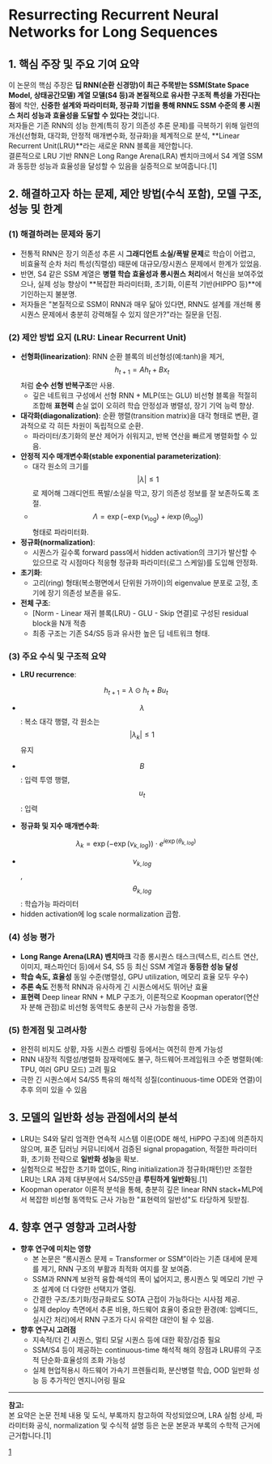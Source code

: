 # Resurrecting Recurrent Neural Networks for Long Sequences

## 1. 핵심 주장 및 주요 기여 요약

이 논문의 핵심 주장은 **딥 RNN(순환 신경망)이 최근 주목받는 SSM(State Space Model, 상태공간모델) 계열 모델(S4 등)과 본질적으로 유사한 구조적 특성을 가진다는 점**에 착안, **신중한 설계와 파라미터화, 정규화 기법을 통해 RNN도 SSM 수준의 롱 시퀀스 처리 성능과 효율성을 도달할 수 있다는 것**입니다.  
저자들은 기존 RNN의 성능 한계(특히 장기 의존성 추론 문제)를 극복하기 위해 일련의 개선(선형화, 대각화, 안정적 매개변수화, 정규화)을 체계적으로 분석, **Linear Recurrent Unit(LRU)**라는 새로운 RNN 블록을 제안합니다.  
결론적으로 LRU 기반 RNN은 Long Range Arena(LRA) 벤치마크에서 S4 계열 SSM과 동등한 성능과 효율성을 달성할 수 있음을 실증적으로 보여줍니다.[1]

## 2. 해결하고자 하는 문제, 제안 방법(수식 포함), 모델 구조, 성능 및 한계

### (1) 해결하려는 문제와 동기

- 전통적 RNN은 장기 의존성 추론 시 **그래디언트 소실/폭발 문제**로 학습이 어렵고, 비효율적 순차 처리 특성(직렬성) 때문에 대규모/장시퀀스 문제에서 한계가 있었음.
- 반면, S4 같은 SSM 계열은 **병렬 학습 효율성과 롱시퀀스 처리**에서 혁신을 보여주었으나, 실제 성능 향상이 **복잡한 파라미터화, 초기화, 이론적 기반(HIPPO 등)**에 기인하는지 불분명.
- 저자들은 "본질적으로 SSM이 RNN과 매우 닮아 있다면, RNN도 설계를 개선해 롱시퀀스 문제에서 충분히 강력해질 수 있지 않은가?"라는 질문을 던짐.

### (2) 제안 방법 요지 (LRU: Linear Recurrent Unit)

- **선형화(linearization)**: RNN 순환 블록의 비선형성(예:tanh)을 제거, $$h_{t+1} = Ah_t + Bx_t $$ 처럼 **순수 선형 반복구조**만 사용.  
  - 깊은 네트워크 구성에서 선형 RNN + MLP(또는 GLU) 비선형 블록을 적절히 조합해 **표현력** 손실 없이 오히려 학습 안정성과 병렬성, 장기 기억 능력 향상.
- **대각화(diagonalization)**: 순환 행렬(transition matrix)을 대각 형태로 변환, 결과적으로 각 히든 차원이 독립적으로 순환.  
  - 파라미터/초기화의 분산 제어가 쉬워지고, 반복 연산을 빠르게 병렬화할 수 있음.
- **안정적 지수 매개변수화(stable exponential parameterization)**:  
  - 대각 원소의 크기를 $$ |\lambda| \leq 1 $$로 제어해 그래디언트 폭발/소실을 막고, 장기 의존성 정보를 잘 보존하도록 조절.  
  - $$\Lambda = \exp(-\exp(\nu_{\log}) + i \exp(\theta_{\log})) $$ 형태로 파라미터화.
- **정규화(normalization)**:  
  - 시퀀스가 길수록 forward pass에서 hidden activation의 크기가 발산할 수 있으므로 각 시점마다 적응형 정규화 파라미터(로그 스케일)를 도입해 안정화.
- **초기화**:  
  - 고리(ring) 형태(복소평면에서 단위원 가까이)의 eigenvalue 분포로 고정, 초기에 장기 의존성 보존을 유도.
- **전체 구조**:  
  - [Norm - Linear 재귀 블록(LRU) - GLU - Skip 연결]로 구성된 residual block을 N개 적층
  - 최종 구조는 기존 S4/S5 등과 유사한 높은 딥 네트워크 형태.

### (3) 주요 수식 및 구조적 요약

- **LRU recurrence**:  

$$
  h_{t+1} = \lambda \odot h_t + B u_t
  $$
  
  - $$\lambda $$: 복소 대각 행렬, 각 원소는 $$|\lambda_k| \leq 1 $$ 유지  
  - $$B $$: 입력 투영 행렬, $$u_t $$: 입력

- **정규화 및 지수 매개변수화**:  

$$
  \lambda_k = \exp(-\exp(\nu_{k,log})) \cdot e^{i\exp({\theta_{k, log}})}
  $$
  
  - $$\nu_{k,log} $$, $$\theta_{k,log} $$: 학습가능 파라미터  
  - hidden activation에 log scale normalization 곱함.

### (4) 성능 평가

- **Long Range Arena(LRA) 벤치마크** 각종 롱시퀀스 태스크(텍스트, 리스트 연산, 이미지, 패스파인더 등)에서 S4, S5 등 최신 SSM 계열과 **동등한 성능 달성**  
- **학습 속도, 효율성** 동일 수준(병렬성, GPU utilization, 메모리 효율 모두 우수)
- **추론 속도** 전통적 RNN과 유사하게 긴 시퀀스에서도 뛰어난 효율
- **표현력** Deep linear RNN + MLP 구조가, 이론적으로 Koopman operator(연산자 분해 관점)로 비선형 동역학도 충분히 근사 가능함을 증명.

### (5) 한계점 및 고려사항

- 완전히 비지도 상황, 자동 시퀀스 라벨링 등에서는 여전히 한계 가능성
- RNN 내장적 직렬성/병렬화 잠재력에도 불구, 하드웨어·프레임워크 수준 병렬화(예: TPU, 여러 GPU 모드) 고려 필요
- 극한 긴 시퀀스에서 S4/S5 특유의 해석적 성질(continuous-time ODE와 연결)이 추후 의미 있을 수 있음

## 3. 모델의 일반화 성능 관점에서의 분석

- LRU는 S4와 달리 엄격한 연속적 시스템 이론(ODE 해석, HiPPO 구조)에 의존하지 않으며, 표준 딥러닝 커뮤니티에서 검증된 signal propagation, 적절한 파라미터화, 초기화 전략으로 **일반화 성능**을 확보.
- 실험적으로 복잡한 초기화 없이도, Ring initialization과 정규화(패턴)만 조절한 LRU는 LRA 과제 대부분에서 S4/S5만큼 **루틴하게 일반화**됨.[1]
- Koopman operator 이론적 분석을 통해, 충분히 깊은 linear RNN stack+MLP에서 복잡한 비선형 동역학도 근사 가능한 "표현력의 일반성"도 타당하게 뒷받침.

## 4. 향후 연구 영향과 고려사항

- **향후 연구에 미치는 영향**  
  - 본 논문은 “롱시퀀스 문제 = Transformer or SSM”이라는 기존 대세에 문제를 제기, RNN 구조의 부활과 최적화 여지를 잘 보여줌.  
  - SSM과 RNN계 보완적 융합·해석의 폭이 넓어지고, 롱시퀀스 및 메모리 기반 구조 설계에 더 다양한 선택지가 열림.  
  - 간결한 구조/초기화/정규화로도 SOTA 근접이 가능하다는 시사점 제공.  
  - 실제 deploy 측면에서 추론 비용, 하드웨어 효율이 중요한 환경(예: 임베디드, 실시간 처리)에서 RNN 구조가 다시 유력한 대안이 될 수 있음.
- **향후 연구시 고려점**  
  - 지속적/더 긴 시퀀스, 멀티 모달 시퀀스 등에 대한 확장/검증 필요  
  - SSM/S4 등이 제공하는 continuous-time 해석적 해의 장점과 LRU류의 구조적 단순화·효율성의 조화 가능성  
  - 실제 현업적용시 하드웨어 가속기 프렌들리화, 분산병렬 학습, OOD 일반화 성능 등 추가적인 엔지니어링 필요

***

**참고:**  
본 요약은 논문 전체 내용 및 도식, 부록까지 참고하여 작성되었으며, LRA 실험 상세, 파라미터화 공식, normalization 및 수식적 설명 등은 논문 본문과 부록의 수학적 근거에 근거합니다.[1]

[1](https://ppl-ai-file-upload.s3.amazonaws.com/web/direct-files/attachments/65988149/4c286043-ba9c-4370-9e19-1b12d84766ad/2303.06349v1.pdf)

